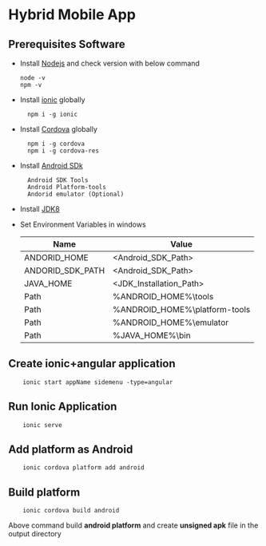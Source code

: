 #  Hybrid Mobile App

## Prerequisites Software
- Install [Nodejs](https://nodejs.org/en/)
  and check version with below command
  
      node -v
      npm -v
  
- Install [ionic](https://ionicframework.com/getting-started#cli) globally

        npm i -g ionic
- Install [Cordova](https://cordova.apache.org/#getstarted) globally

        npm i -g cordova
        npm i -g cordova-res
- Install [Android SDk](https://developer.android.com/studio)

        Android SDK Tools
        Android Platform-tools    
        Andorid emulator (Optional)
 - Install [JDK8](https://www.oracle.com/technetwork/java/javase/downloads/jdk8-downloads-2133151.html)
 - Set Environment Variables in windows
  
    | Name | Value |
    | ------ | ------ |
    | ANDORID_HOME | <Android_SDK_Path> |
    | ANDORID_SDK_PATH | <Android_SDK_Path> |
    | JAVA_HOME | <JDK_Installation_Path> |
    | Path | %ANDROID_HOME%\tools |
    | Path | %ANDROID_HOME%\platform-tools  |
    | Path | %ANDROID_HOME%\emulator  |
    | Path | %JAVA_HOME%\bin |

 ## Create ionic+angular application

        ionic start appName sidemenu -type=angular
        
## Run Ionic Application

        ionic serve
## Add platform as Android

        ionic cordova platform add android
        
## Build platform

        ionic cordova build android
       
 Above command build **android platform** and create **unsigned apk** file in the output directory
